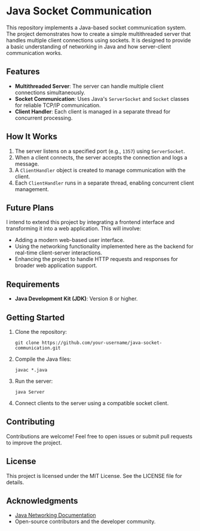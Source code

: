 # Java Socket Communication

This repository implements a Java-based socket communication system. The project demonstrates how to create a simple multithreaded server that handles multiple client connections using sockets. It is designed to provide a basic understanding of networking in Java and how server-client communication works.

## Features
- **Multithreaded Server**: The server can handle multiple client connections simultaneously.
- **Socket Communication**: Uses Java's `ServerSocket` and `Socket` classes for reliable TCP/IP communication.
- **Client Handler**: Each client is managed in a separate thread for concurrent processing.

## How It Works
1. The server listens on a specified port (e.g., `1357`) using `ServerSocket`.
2. When a client connects, the server accepts the connection and logs a message.
3. A `ClientHandler` object is created to manage communication with the client.
4. Each `ClientHandler` runs in a separate thread, enabling concurrent client management.

## Future Plans
I intend to extend this project by integrating a frontend interface and transforming it into a web application. This will involve:
- Adding a modern web-based user interface.
- Using the networking functionality implemented here as the backend for real-time client-server interactions.
- Enhancing the project to handle HTTP requests and responses for broader web application support.

## Requirements
- **Java Development Kit (JDK)**: Version 8 or higher.

## Getting Started
1. Clone the repository:
   ```
   git clone https://github.com/your-username/java-socket-communication.git
   ```
2. Compile the Java files:
   ```
   javac *.java
   ```
3. Run the server:
   ```
   java Server
   ```
4. Connect clients to the server using a compatible socket client.

## Contributing
Contributions are welcome! Feel free to open issues or submit pull requests to improve the project.

## License
This project is licensed under the MIT License. See the LICENSE file for details.

## Acknowledgments
- [Java Networking Documentation](https://docs.oracle.com/javase/tutorial/networking/)
- Open-source contributors and the developer community.

